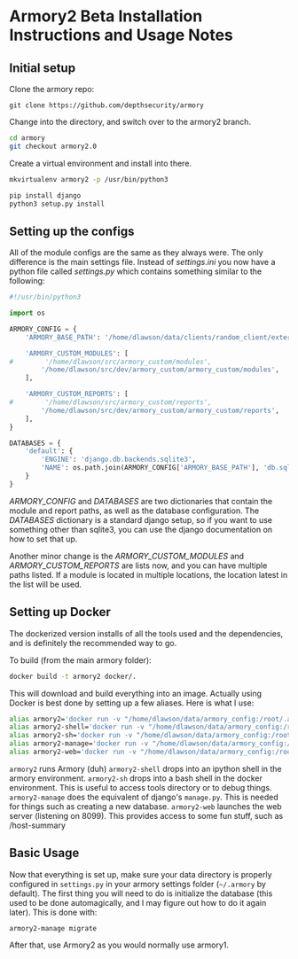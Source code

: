 # Armory2 Beta Installation Instructions and Usage Notes

## Initial setup

Clone the armory repo:

`git clone https://github.com/depthsecurity/armory`

Change into the directory, and switch over to the armory2 branch.

```bash
cd armory
git checkout armory2.0
```

Create a virtual environment and install into there.

```bash
mkvirtualenv armory2 -p /usr/bin/python3

pip install django
python3 setup.py install
```

## Setting up the configs

All of the module configs are the same as they always were. The only difference is the main settings file. Instead of _settings.ini_ you now have a python file called _settings.py_ which contains something similar to the following:

```python
#!/usr/bin/python3

import os

ARMORY_CONFIG = {
    'ARMORY_BASE_PATH': '/home/dlawson/data/clients/random_client/external/2_results/armory2/',

    'ARMORY_CUSTOM_MODULES': [
#        '/home/dlawson/src/armory_custom/modules',
        '/home/dlawson/src/dev/armory_custom/armory_custom/modules',
    ],

    'ARMORY_CUSTOM_REPORTS': [
#        '/home/dlawson/src/armory_custom/reports',
        '/home/dlawson/src/dev/armory_custom/armory_custom/reports',
    ],
}

DATABASES = {
    'default': {
        'ENGINE': 'django.db.backends.sqlite3',
        'NAME': os.path.join(ARMORY_CONFIG['ARMORY_BASE_PATH'], 'db.sqlite3'),
    }
}

```

*ARMORY_CONFIG* and *DATABASES* are two dictionaries that contain the module and report paths, as well as the database configuration. The *DATABASES* dictionary is a standard django setup, so if you want to use something other than sqlite3, you can use the django documentation on how to set that up.

Another minor change is the *ARMORY_CUSTOM_MODULES* and *ARMORY_CUSTOM_REPORTS* are lists now, and you can have multiple paths listed. If a module is located in multiple locations, the location latest in the list will be used.


## Setting up Docker

The dockerized version installs of all the tools used and the dependencies, and is definitely the recommended way to go. 

To build (from the main armory folder):

```bash
docker build -t armory2 docker/.
```

This will download and build everything into an image. Actually using Docker is best done by setting up a few aliases. Here is what I use:

```bash
alias armory2='docker run -v "/home/dlawson/data/armory_config:/root/.armory" -v "$PWD:/root/current" -v "/home/dlawson/data/armory_custom:/home/dlawson/data/armory_custom" -v "/home/dlawson/data:/home/dlawson/data" -v "/home/dlawson/src:/home/dlawson/src" -e ARMORY_CONFIG -e DISPLAY -v /tmp/.X11-unix:/tmp/.X11-unix --rm -it armory2 armory2 '
alias armory2-shell='docker run -v "/home/dlawson/data/armory_config:/root/.armory" -v "$PWD:/root/current" -v "/home/dlawson/data/armory_custom:/home/dlawson/data/armory_custom" -v "/home/dlawson/data:/home/dlawson/data" -v "/home/dlawson/src:/home/dlawson/src" -e ARMORY_CONFIG -e DISPLAY -v /tmp/.X11-unix:/tmp/.X11-unix --rm -it armory2 armory2-shell '
alias armory2-sh='docker run -v "/home/dlawson/data/armory_config:/root/.armory" -v "$PWD:/root/current" -v "/home/dlawson/data/armory_custom:/home/dlawson/data/armory_custom" -v "/home/dlawson/data:/home/dlawson/data" -v "/home/dlawson/src:/home/dlawson/src" -e ARMORY_CONFIG -e DISPLAY -v /tmp/.X11-unix:/tmp/.X11-unix --rm -it armory2 /bin/bash '
alias armory2-manage='docker run -v "/home/dlawson/data/armory_config:/root/.armory" -v "$PWD:/root/current" -v "/home/dlawson/data/armory_custom:/home/dlawson/data/armory_custom" -v "/home/dlawson/data:/home/dlawson/data" -v "/home/dlawson/src:/home/dlawson/src" -e ARMORY_CONFIG -e DISPLAY -v /tmp/.X11-unix:/tmp/.X11-unix --rm -it armory2 armory2-manage '
alias armory2-web='docker run -v "/home/dlawson/data/armory_config:/root/.armory" -v "$PWD:/root/current" -v "/home/dlawson/data/armory_custom:/home/dlawson/data/armory_custom" -v "/home/dlawson/data:/home/dlawson/data" -v "/home/dlawson/src:/home/dlawson/src" -e ARMORY_CONFIG -e DISPLAY -p 8099:8099 -v /tmp/.X11-unix:/tmp/.X11-unix --rm -it armory2 armory2-manage runserver 0.0.0.0:8099 '
```

`armory2` runs Armory (duh)
`armory2-shell` drops into an ipython shell in the armory environment.
`armory2-sh` drops into a bash shell in the docker environment. This is useful to access tools directory or to debug things.
`armory2-manage` does the equivalent of django's `manage.py`. This is needed for things such as creating a new database.
`armory2-web` launches the web server (listening on 8099). This provides access to some fun stuff, such as /host-summary

## Basic Usage

Now that everything is set up, make sure your data directory is properly configured in `settings.py` in your armory settings folder (`~/.armory` by default). The first thing you will need to do is initialize the database (this used to be done automagically, and I may figure out how to do it again later). This is done with:

`armory2-manage migrate`

After that, use Armory2 as you would normally use armory1.
